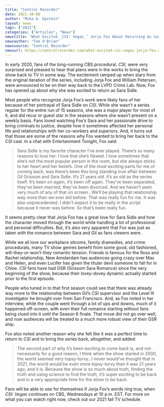 ```yaml
---
title: "Central Recorder"
date: 2021-10-08
author: "Mika A. Epstein"
layout: news
tags: ["2021"]
categories: ["Articles", "News"]
newstitle: "What Excited _CSI: Vegas_’ Jorja Fox About Returning As Sara Sidle"
newsauthor: "Tom O'Brian"
newssource: "Central Recorder"
newsurl: https://centralrecorder.com/what-excited-csi-vegas-jorja-fox-about-returning-as-sara-sidle/
---
```


In early 2020, fans of the long-running CBS procedural, _CSI_, were very surprised and pleased to hear that plans were in the works to bring the show back to TV in some way. The excitement ramped up when stars from the original iteration of the series, including Jorja Fox and William Petersen, were announced to be on their way back to the LVPD Crime Lab. Now, Fox has opened up about why she was excited to return as Sara Sidle.

Most people who recognize Jorja Fox’s work were likely fans of her because of her portrayal of Sara Sidle on _CSI_. While she wasn’t a series regular for the entire run of 15 seasons, she was a major player for most of it, and did recur or guest star in the seasons where she wasn’t present on a weekly basis. Fans loved watching Fox’s Sara and her passionate drive to bring criminals to justice, despite how it sometimes affected her personal life and relationships with her co-workers and superiors. And, it turns out that those are some of the reasons why Fox wanted to bring her back to the _CSI_ cast. In a chat with Entertainment Tonight, Fox said:

> Sara Sidle is my favorite character I’ve ever played. There’s so many reasons to love her. I love that she’s flawed. I love sometimes that she’s not the most popular person in the room, but she always sticks to her heart and her beliefs. One of the most exciting parts for me of coming back, was there’s been this long standing love affair between Gil Grissom and Sara Sidle. It’s 21 years old. It’s as old as the series itself. It’s been on again, it’s been off again. They’ve been separated, they’ve been married, they’ve been divorced. And we haven’t seen very much of any of that on screen…We’ll be playing that relationship way more than we ever did before. That was really fun for me. It was also unprecedented. I didn’t expect it to be really in the script because it never was before. So that’s been really fun.

It seems pretty clear that Jorja Fox has a great love for Sara Sidle and how the character moved through the world while handling a lot of professional and personal difficulties. But, it’s also very apparent that Fox was just as taken with the romance between Sara and Gil as fans viewers were.

While we all love our workplace sitcoms, family dramedies, and crime procedurals, many TV show genres benefit from some good, old fashioned, will-they-or-won’t-they romantic tension. Friends is famous for the Ross and Rachel relationship, New Amsterdam has audiences going crazy over Max and Helen, and even Lucifer has given the titular devil someone to fall for in Chloe. _CSI_ fans have had GSR (Grissom Sara Romance) since the very beginning of the show, because their lovey-dovey dynamic actually started prior to the first episode.

People who tuned in to that first season could see that there was already way more to the relationship between Gil’s _CSI_ supervisor and the Level III investigator he brought over from San Francisco. And, as Fox noted in her interview, while the couple went through a lot of ups and downs, much of it happened off-screen, with even their full romance starting without fans being clued into it until the Season 6 finale. That move did not go over well, and now audiences will be treated to a much more robust view of their GSR ship.

Fox also noted another reason why she felt like it was a perfect time to return to _CSI_ and to bring the series back, altogether, and added:

> The second part of why it’s been exciting to come back is, and not necessarily for a good reason, I think when the show started in 2000, the world seemed very topsy-turvy…I never would’ve thought that in 2021, the world would be even more topsy-turvy than it was 21 years ago, and it is. Because the show is so much about truth, finding the truth and using science to find the truth, it’s super exciting to be back and in a very appropriate time for the show to be back.

Fans will be able to see for themselves if Jorja Fox’s words ring true, when _CSI: Vegas_ continues on CBS, Wednesdays at 10 p.m. EST. For more on what you can watch right now, check out our 2021 fall TV schedule.
